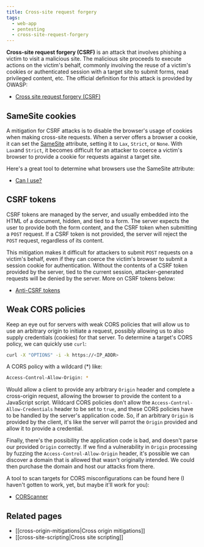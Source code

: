```yaml
---
title: Cross-site request forgery
tags:
  - web-app
  - pentesting
  - cross-site-request-forgery
---
```


**Cross-site request forgery (CSRF)** is an attack that involves phishing a victim to visit a
malicious site. The malicious site proceeds to execute actions on the victim's behalf, commonly
involving the reuse of a victim's cookies or authenticated session with a target site to submit
forms, read privileged content, etc. The official definition for this attack is provided by OWASP:

- [Cross site request forgery (CSRF)](https://owasp.org/www-community/attacks/csrf)

## SameSite cookies

A mitigation for CSRF attacks is to disable the browser's usage of cookies when making cross-site
requests. When a server offers a browser a cookie, it can set the
[SameSite](https://developer.mozilla.org/en-US/docs/Web/HTTP/Headers/Set-Cookie#samesitesamesite-value)
attribute, setting it to `Lax`, `Strict`, or `None`. With `Lax`and `Strict`, it becomes difficult
for an attacker to coerce a victim's browser to provide a cookie for requests against a target site.

Here's a great tool to determine what browsers use the SameSite attribute:

- [Can I use?](https://caniuse.com/same-site-cookie-attribute)

## CSRF tokens

CSRF tokens are managed by the server, and usually embedded into the HTML of a document, hidden, and
tied to a form. The server expects the user to provide both the form content, and the CSRF token
when submitting a `POST` request. If a CSRF token is not provided, the server will reject the `POST`
request, regardless of its content.

This mitigation makes it difficult for attackers to submit `POST` requests on a victim's behalf,
even if they can coerce the victim's browser to submit a session cookie for authentication. Without
the contents of a CSRF token provided by the server, tied to the current session, attacker-generated
requests will be denied by the server. More on CSRF tokens below:

- [Anti-CSRF tokens](https://developer.mozilla.org/en-US/docs/Web/Security/Practical_implementation_guides/CSRF_prevention#anti-csrf_tokens)

## Weak CORS policies

Keep an eye out for servers with weak CORS policies that will allow us to use an arbitrary origin to
initiate a request, possibly allowing us to also supply credentials (cookies) for that server. To
determine a target's CORS policy, we can quickly use `curl`:

```bash
curl -X "OPTIONS" -i -k https://<IP_ADDR>
```

A CORS policy with a wildcard (\*) like:

```bash
Access-Control-Allow-Origin: *
```

Would allow a client to provide any arbitrary `Origin` header and complete a cross-origin request,
allowing the browser to provide the content to a JavaScript script. Wildcard CORS policies don't
allow the `Access-Control-Allow-Credentials` header to be set to `true`, and these CORS policies
have to be handled by the server's application code. So, if an arbitrary `Origin` is provided by the
client, it's like the server will parrot the `Origin` provided and allow it to provide a credential.

Finally, there's the possibility the application code is bad, and doesn't parse our provided
`Origin` correctly. If we find a vulnerability in `Origin` processing by fuzzing the
`Access-Control-Allow-Origin` header, it's possible we can discover a domain that is allowed that
wasn't originally intended. We could then purchase the domain and host our attacks from there.

A tool to scan targets for CORS misconfigurations can be found here (I haven't gotten to work, yet,
but maybe it'll work for you):

- [CORScanner](https://github.com/chenjj/CORScanner)

## Related pages

- [[cross-origin-mitigations|Cross origin mitigations]]
- [[cross-site-scripting|Cross site scripting]]
